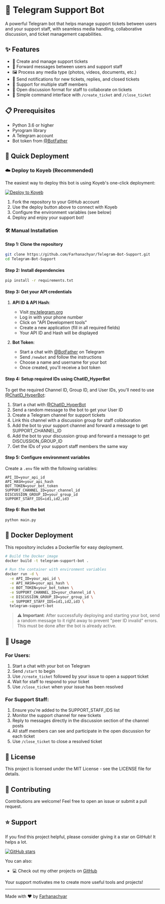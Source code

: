 # 🤖 Telegram Support Bot

A powerful Telegram bot that helps manage support tickets between users and your support staff, with seamless media handling, collaborative discussion, and ticket management capabilities.

## ✨ Features

- 🎫 Create and manage support tickets
- 📨 Forward messages between users and support staff
- 🖼️ Process any media type (photos, videos, documents, etc.)
- 📣 Send notifications for new tickets, replies, and closed tickets
- 👥 Support for multiple staff members
- 💬 Open discussion format for staff to collaborate on tickets
- 🔄 Simple command interface with `/create_ticket` and `/close_ticket`

## 📋 Prerequisites

- Python 3.6 or higher
- Pyrogram library
- A Telegram account
- Bot token from [@BotFather](https://t.me/BotFather)

## 🚀 Quick Deployment

### ☁️ Deploy to Koyeb (Recommended)

The easiest way to deploy this bot is using Koyeb's one-click deployment:

[![Deploy to Koyeb](https://www.koyeb.com/static/images/deploy/button.svg)](https://app.koyeb.com/deploy?name=hyperbot-assist&repository=Xylence2%2FHyperBot-Assist&branch=main&regions=tyo)

1. Fork the repository to your GitHub account
2. Use the deploy button above to connect with Koyeb
3. Configure the environment variables (see below)
4. Deploy and enjoy your support bot!

### 🛠️ Manual Installation

#### Step 1: Clone the repository
```bash
git clone https://github.com/Farhanachyar/Telegram-Bot-Support.git
cd Telegram-Bot-Support
```

#### Step 2: Install dependencies
```bash
pip install -r requirements.txt
```

#### Step 3: Get your API credentials
1. **API ID & API Hash**:
   - Visit [my.telegram.org](https://my.telegram.org/auth)
   - Log in with your phone number
   - Click on "API Development tools"
   - Create a new application (fill in all required fields)
   - Your API ID and Hash will be displayed

2. **Bot Token**:
   - Start a chat with [@BotFather](https://t.me/BotFather) on Telegram
   - Send `/newbot` and follow the instructions
   - Choose a name and username for your bot
   - Once created, you'll receive a bot token

#### Step 4: Setup required IDs using ChatID_HyperBot

To get the required Channel ID, Group ID, and User IDs, you'll need to use [@ChatID_HyperBot](https://t.me/ChatID_HyperBot):

1. Start a chat with [@ChatID_HyperBot](https://t.me/ChatID_HyperBot)
2. Send a random message to the bot to get your User ID
3. Create a Telegram channel for support tickets
4. Link this channel with a discussion group for staff collaboration
5. Add the bot to your support channel and forward a message to get SUPPORT_CHANNEL_ID
6. Add the bot to your discussion group and forward a message to get DISCUSSION_GROUP_ID
7. Get the IDs of your support staff members the same way

#### Step 5: Configure environment variables

Create a `.env` file with the following variables:

```
API_ID=your_api_id
API_HASH=your_api_hash
BOT_TOKEN=your_bot_token
SUPPORT_CHANNEL_ID=your_channel_id
DISCUSSION_GROUP_ID=your_group_id
SUPPORT_STAFF_IDS=id1,id2,id3
```

#### Step 6: Run the bot
```bash
python main.py
```

## 🐳 Docker Deployment

This repository includes a Dockerfile for easy deployment.

```bash
# Build the Docker image
docker build -t telegram-support-bot .

# Run the container with environment variables
docker run -d \
  -e API_ID=your_api_id \
  -e API_HASH=your_api_hash \
  -e BOT_TOKEN=your_bot_token \
  -e SUPPORT_CHANNEL_ID=your_channel_id \
  -e DISCUSSION_GROUP_ID=your_group_id \
  -e SUPPORT_STAFF_IDS=id1,id2,id3 \
  telegram-support-bot
```


> ⚠️ **Important**: After successfully deploying and starting your bot, send a random message to it right away to prevent "peer ID invalid" errors. This must be done after the bot is already active.

## 📝 Usage

### For Users:
1. Start a chat with your bot on Telegram
2. Send `/start` to begin
3. Use `/create_ticket` followed by your issue to open a support ticket
4. Wait for staff to respond to your ticket
5. Use `/close_ticket` when your issue has been resolved

### For Support Staff:
1. Ensure you're added to the SUPPORT_STAFF_IDS list
2. Monitor the support channel for new tickets
3. Reply to messages directly in the discussion section of the channel posts
4. All staff members can see and participate in the open discussion for each ticket
5. Use `/close_ticket` to close a resolved ticket

## 📄 License

This project is licensed under the MIT License - see the LICENSE file for details.

## 🤝 Contributing

Contributions are welcome! Feel free to open an issue or submit a pull request.

## ⭐ Support

If you find this project helpful, please consider giving it a star on GitHub! It helps a lot.

<a href="https://github.com/Farhanachyar/Telegram-Bot-Support">
  <img src="https://img.shields.io/github/stars/Farhanachyar/Telegram-Bot-Support?style=social" alt="GitHub stars">
</a>

You can also:
- 💻 Check out my other projects on [GitHub](https://github.com/farhanachyar)

Your support motivates me to create more useful tools and projects!

---
Made with ❤️ by [Farhanachyar](https://github.com/farhanachyar)
